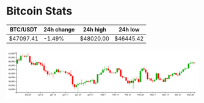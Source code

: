 # Bitcoin Stats

BTC/USDT|24h change|24h high|24h low|
|---|---|---|---|
|$47097.41|-1.49%|$48020.00|$46445.42|

<img src="./chart.svg">
